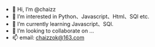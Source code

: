 - 👋 Hi, I’m @chaizz
- 👀 I’m interested in Python、Javascript、Html、SQl etc.
- 🌱 I’m currently learning Javascript、SQl.
- 💞️ I’m looking to collaborate on ...
- 📫 email: chaizzok@163.com
<!---
chaizz/chaizz is a ✨ special ✨ repository because its `README.md` (this file) appears on your GitHub profile.
You can click the Preview link to take a look at your changes.
--->
